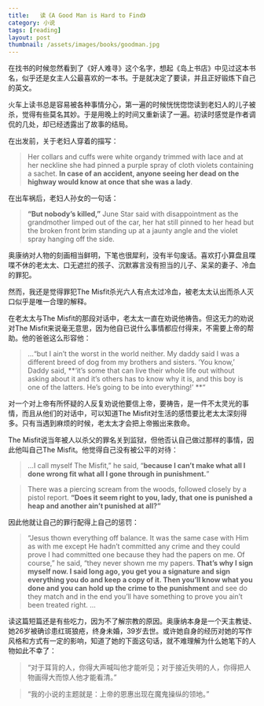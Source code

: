 ```yaml
---
title:   读《A Good Man is Hard to Find》   
category: 小说   
tags: [reading]  
layout: post  
thumbnail: /assets/images/books/goodman.jpg
---
```


在找书的时候忽然看到了《好人难寻》这个名字，想起《岛上书店》中见过这本书名，似乎还是女主人公最喜欢的一本书。于是就决定了要读，并且正好锻炼下自己的英文。


火车上读书总是容易被各种事情分心，第一遍的时候恍恍惚惚读到老妇人的儿子被杀，觉得有些莫名其妙。于是用晚上的时间又重新读了一遍。初读时感觉是作者调侃的几处，却已经透露出了故事的结局。

在出发前，关于老妇人穿着的描写：

> Her collars and cuffs were white organdy trimmed with lace and at her neckline she had pinned a purple spray of cloth violets containing a sachet. **In case of an accident, anyone seeing her dead on the highway would know at once that she was a lady**. 

在出车祸后，老妇人孙女的一句话：

> **“But nobody’s killed,”** June Star said with disappointment as the grandmother limped out of the car, her hat still pinned to her head but the broken front brim standing up at a jaunty angle and the violet spray hanging off the side.

奥康纳对人物的刻画相当鲜明，下笔也很犀利，没有半句废话。喜欢打小算盘且喋喋不休的老太太、口无遮拦的孩子、沉默寡言没有担当的儿子、呆呆的妻子、冷血的罪犯。

然而，我还是觉得罪犯The Misfit杀光六人有点太过冷血，被老太太认出而杀人灭口似乎是唯一合理的解释。

在老太太与The Misfit的那段对话中，老太太一直在劝说他祷告。但这无力的劝说对The Misfit来说毫无意思，因为他自已说什么事情都应付得来，不需要上帝的帮助。他的爸爸这么形容他：

> ...“but I ain’t the worst in the world neither. My daddy said I was a different breed of dog from my brothers and sisters. ‘You know,’ Daddy said, **‘it’s some that can live their whole life out without asking about it and it’s others has to know why it is, and this boy is one of the latters. He’s going to be into everything!’ **“


对一个对上帝有所怀疑的人反复劝说他要信上帝，要祷告，是一件不太灵光的事情，而且从他们的对话中，可以知道The Misfit对生活的感悟要比老太太深刻得多。只有当遇到麻烦的时候，老太太才会把上帝搬出来救命。

The Misfit说当年被人以杀父的罪名关到监狱，但他否认自己做过那样的事情，因此他叫自己The Misfit。他觉得自己没有被公平的对待：

> ...I call myself The Misfit,” he said, “**because I can’t make what all I done wrong fit what all I gone through in punishment.**” 

>There was a piercing scream from the woods, followed closely by a pistol report. **“Does it seem right to you, lady, that one is punished a heap and another ain’t punished at all?”**



因此他就让自己的罪行配得上自己的惩罚：

> “Jesus thown everything off balance. It was the same case with Him as with me except He hadn’t committed any crime and they could prove I had committed one because they had the papers on me. Of course,” he said, “they never shown me my papers. **That’s why I sign myself now. I said long ago, you get you a signature and sign everything you do and keep a copy of it. Then you’ll know what you done and you can hold up the crime to the punishment** and see do they match and in the end you’ll have something to prove you ain’t been treated right. ...

读这篇短篇还是有些吃力，因为不了解宗教的原因。奥康纳本身是一个天主教徒、她26岁被确诊患红斑狼疮，终身未婚，39岁去世。或许她自身的经历对她的写作风格和方式有一定的影响，知道了她的下面这句话，就不难理解为什么她笔下的人物如此不幸了：


> “对于耳背的人，你得大声喊叫他才能听见；对于接近失明的人，你得把人物画得大而惊人他才能看清。”

> “我的小说的主题就是：上帝的恩惠出现在魔鬼操纵的领地。”



 


